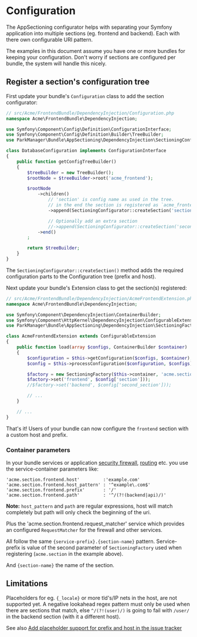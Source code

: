 Configuration
=============

The AppSectioning configurator helps with separating your Symfony application
into multiple sections (eg. frontend and backend). Each with there own
configurable URI pattern.

The examples in this document assume you have one or more bundles for keeping
your configuration. Don't worry if sections are configured per bundle, the system
will handle this nicely.

## Register a section's configuration tree

First update your bundle's `Configuration` class to add the section configurator:

```php
// src/Acme/FrontendBundle/DependencyInjection/Configuration.php
namespace Acme\FrontendBundle\DependencyInjection;

use Symfony\Component\Config\Definition\ConfigurationInterface;
use Symfony\Component\Config\Definition\Builder\TreeBuilder;
use ParkManager\Bundle\AppSectioning\DependencyInjection\SectioningConfigurator;

class DatabaseConfiguration implements ConfigurationInterface
{
    public function getConfigTreeBuilder()
    {
        $treeBuilder = new TreeBuilder();
        $rootNode = $treeBuilder->root('acme_frontend');

        $rootNode
            ->children()
                // 'section' is config name as used in the tree.
                // in the end the section is registered as `acme_frontend.section`
                ->append(SectioningConfigurator::createSection('section'))

                // Optionally add an extra section
                //->append(SectioningConfigurator::createSection('second_section'))
            ->end()
        ;

        return $treeBuilder;
    }
}
```

The `SectioningConfigurator::createSection()` method adds the required
configuration parts to the Configuration tree (prefix and host).

Next update your bundle's Extension class to get the section(s) registered:

```php
// src/Acme/FrontendBundle/DependencyInjection/AcmeFrontendExtension.php
namespace Acme\FrontendBundle\DependencyInjection;

use Symfony\Component\DependencyInjection\ContainerBuilder;
use Symfony\Component\HttpKernel\DependencyInjection\ConfigurableExtension;
use ParkManager\Bundle\AppSectioning\DependencyInjection\SectioningFactory;

class AcmeFrontendExtension extends ConfigurableExtension
{
    public function load(array $configs, ContainerBuilder $container)
    {
        $configuration = $this->getConfiguration($configs, $container);
        $config = $this->processConfiguration($configuration, $configs);

        $factory = new SectioningFactory($this->container, 'acme.section');
        $factory->set('frontend', $config['section']));
        //$factory->set('backend', $config['second_section']));

        // ...
    }

    // ...
}
```

That's it! Users of your bundle can now configure the `frontend` section
with a custom host and prefix.

### Container parameters

In your bundle services or application [security firewall], [routing] etc.
you use the service-container parameters like:

```
'acme.section.frontend.host'         :'example.com'
'acme.section.frontend.host_pattern' : '^example\.com$'
'acme.section.frontend.prefix'       : '/'
'acme.section.frontend.path'         : '^/(?!(backend|api)/)'
```

**Note:** `host_pattern` and `path` are regular expressions, host will match
completely but path will only check the beginning of the uri.

Plus the 'acme.section.frontend.request_matcher' service which provides an
configured `RequestMatcher` for the firewall and other services.

All follow the same `{service-prefix}.{section-name}` pattern.
Service-prefix is value of the second parameter of `SectioningFactory`
used when registering (`acme.section` in the example above).

And `{section-name}` the name of the section.

[security firewall]: firewall.md
[routing]: routing.md

## Limitations

Placeholders for eg. `{_locale}` or more tld's/IP nets in the host, are not supported
yet. A negative lookahead regex pattern must only be used when there are sections that match,
else `^/(?!(user)/)` is going to fail with `/user/` in the backend section (with it a different host).

See also [Add placeholder support for prefix and host in the issue tracker](https://github.com/park-manager/app-sectioning-bundle/issues/1)
